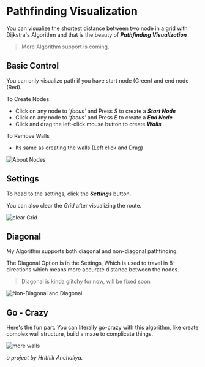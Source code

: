 ﻿# Pathfinding Visualization

You can visualize the shortest distance between two node in a grid with Dijkstra's Algorithm and that is the beauty of ***Pathfinding Visualization***

> More Algorithm support is coming.

## Basic Control

 You can only visualize path if you have start node (Green) and end node (Red).

To Create Nodes

 - Click on any node to *'focus'* and Press *S* to create a ***Start Node***
 - Click on any node to *'focus'* and Press *E* to create a ***End Node***
 - Click and drag the left-click mouse button to create  ***Walls***

To Remove Walls

 - Its same as creating the walls (Left click and Drag)

![About Nodes](https://user-images.githubusercontent.com/32984102/97610181-8cf19500-1a3a-11eb-89b1-555712a8a28c.gif)

## Settings

To head to the settings, click the ***Settings*** button.

You can also clear the *Grid*  after visualizing the route.

![clear Grid](https://user-images.githubusercontent.com/32984102/97692737-25812700-1ac6-11eb-9901-3d3f30c63317.gif)

## Diagonal

My Algorithm supports both diagonal and non-diagonal pathfinding.

The Diagonal Option is in the Settings, Which is used to travel in 8-directions which means more accurate  distance between the nodes.

> Diagonal is kinda glitchy for now, will be fixed soon

![Non-Diagonal and Diagonal](https://user-images.githubusercontent.com/32984102/97692989-7ee95600-1ac6-11eb-92b6-9a7db6600e5e.gif)


## Go - Crazy

Here's the fun part. You can literally go-crazy with this algorithm, like  create complex wall structure, build a maze to complicate things.

![more walls](https://user-images.githubusercontent.com/32984102/97614947-a564ae00-1a40-11eb-84b9-6149277445b5.gif)


*a project by Hrithik Anchaliya.*
